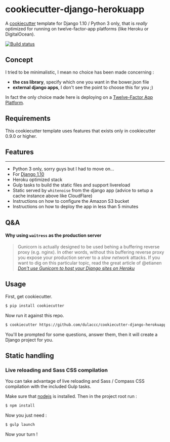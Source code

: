# cookiecutter-django-herokuapp

A [cookiecutter](https://github.com/audreyr/cookiecutter) template for Django 1.10 / Python 3 only, that is *really* optimized for running on twelve-factor-app platforms (like Heroku or DigitalOcean).

[![Build status](https://travis-ci.org/dulaccc/cookiecutter-django-herokuapp.svg?branch=master)](https://travis-ci.org/dulaccc/cookiecutter-django-herokuapp?branch=master)


## Concept

I tried to be minimalistic, I mean no choice has been made concerning : 
- **the css library**, specify which one you want in the bower.json file
- **external django apps**, I don't see the point to choose this for you ;)

In fact the only choice made here is deploying on a [Twelve-Factor App Platform](http://12factor.net/).


## Requirements

This cookiecutter template uses features that exists only in cookiecutter 0.9.0 or higher.


## Features
---------

- Python 3 only, sorry guys but I had to move on...
- For [Django 1.10](https://docs.djangoproject.com/en/1.10/)
- Heroku optimized stack
- Gulp tasks to build the static files and support livereload
- Static served by `whitenoise` from the django app (advice to setup a cache instance above like CloudFlare)
- Instructions on how to configure the Amazon S3 bucket
- Instructions on how to deploy the app in less than 5 minutes


## Q&A

#### Why using `waitress` as the production server
> Gunicorn is actually designed to be used behing a buffering reverse proxy (e.g. nginx). In other words, without this buffering reverse proxy you expose your production server to a *slow network* attacks. If you want to dig on this particular topic, read the great article of @etianen *[Don't use Gunicorn to host your Django sites on Heroku](http://blog.etianen.com/blog/2014/01/19/gunicorn-heroku-django/)*


## Usage

First, get cookiecutter.

```sh
$ pip install cookiecutter
```

Now run it against this repo.

```sh
$ cookiecutter https://github.com/dulaccc/cookiecutter-django-herokuapp.git
```

You'll be prompted for some questions, answer them, then it will create a Django project for you.


## Static handling

### Live reloading and Sass CSS compilation

You can take advantage of live reloading and Sass / Compass CSS compilation with the included Gulp tasks.

Make sure that [nodejs](http://nodejs.org/download/) is installed. Then in the project root run :

```sh
$ npm install
```

Now you just need :

```sh
$ gulp launch
```

Now your turn !
